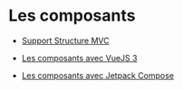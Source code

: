 # Les composants

<SlidesDeck src="composants" />

- [Support Structure MVC](/tp/mvc/tp1.md)

- [Les composants avec VueJS 3](/tp/composants/vuejs.md)
- [Les composants avec Jetpack Compose](/tp/composants/android.md)